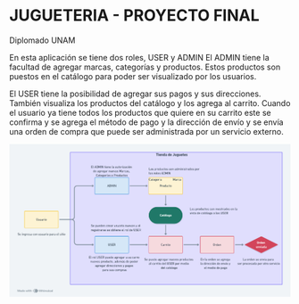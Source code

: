 # JUGUETERIA - PROYECTO FINAL 
Diplomado UNAM 

En esta aplicación se tiene dos roles, USER y ADMIN
El ADMIN tiene la facultad de agregar marcas, categorías y productos. Estos productos son puestos en el catálogo para poder ser visualizado por los usuarios.

El USER tiene la posibilidad de agregar sus pagos y sus direcciones. También visualiza los productos del catálogo y los agrega al carrito. Cuando el usuario ya tiene todos los productos que quiere en su carrito este se confirma y se agrega el método de pago y la dirección de envío y se envía una orden de compra que puede ser administrada por un servicio externo.  

![Flujo del sistema](/jugueteria_flujo_diagrama.png)
